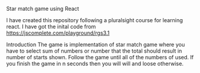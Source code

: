Star match game using React

I have created this repository following a pluralsight course for learning react. I have got the inital code from https://jscomplete.com/playground/rgs3.1 

Introduction
The game is implementation of star match game where you have to select sum of numbers or number that the total should result in number of starts shown. Follow the game until all of the numbers of used. If you finish the game in n seconds then you will will and loose otherwise.
